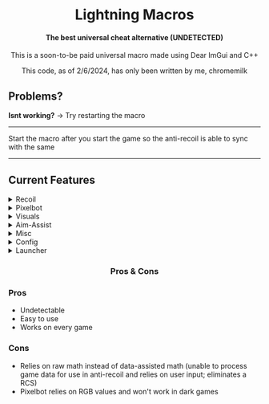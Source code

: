 <h1 align="center">
Lightning Macros
</h1>

<h4 align="center">
The best universal cheat alternative (UNDETECTED)
</h4>

<p align="center">
This is a soon-to-be paid universal macro made using Dear ImGui and C++
</p>

<p align="center">
This code, as of 2/6/2024, has only been written by me, chromemilk
</p>

## Problems?

**Isnt working?** -> Try restarting the macro

---

Start the macro after you start the game so the anti-recoil is able to sync with the same

---

## Current Features

<details>
<summary>Recoil</summary>

- Vertical and horizontal anti-recoil
- Smoothing
- Multiplier
- Humanizer
- Presets

</details>

<details>
<summary>Pixelbot</summary>

- Adjustable accuracy
- Debug

</details>

<details>
<summary>Visuals</summary>

- External crosshair
- Adjustable opacity
- Adjustable size

</details>

<details>
<summary>Aim-Assist</summary>

- Moves your cursor from left to right
- Adjustable fov
- Adjustable Strength

</details>

<details>
<summary>Misc</summary>

- Fps counter
- Style changer
- Low impact

</details>

<details>
<summary>Config</summary>

- Add configs
- Delete configs

</details>

<details>
<summary>Launcher</summary>

- Standalone crosshair
- Macro
- File checker
- Uninstaller

</details>

<h3 align="center">
Pros & Cons
</h3>

<h3>Pros</h3>

- Undetectable
- Easy to use
- Works on every game

<h3>Cons</h3>

- Relies on raw math instead of data-assisted math (unable to process game data for use in anti-recoil and relies on user input; eliminates a RCS)
- Pixelbot relies on RGB values and won't work in dark games
